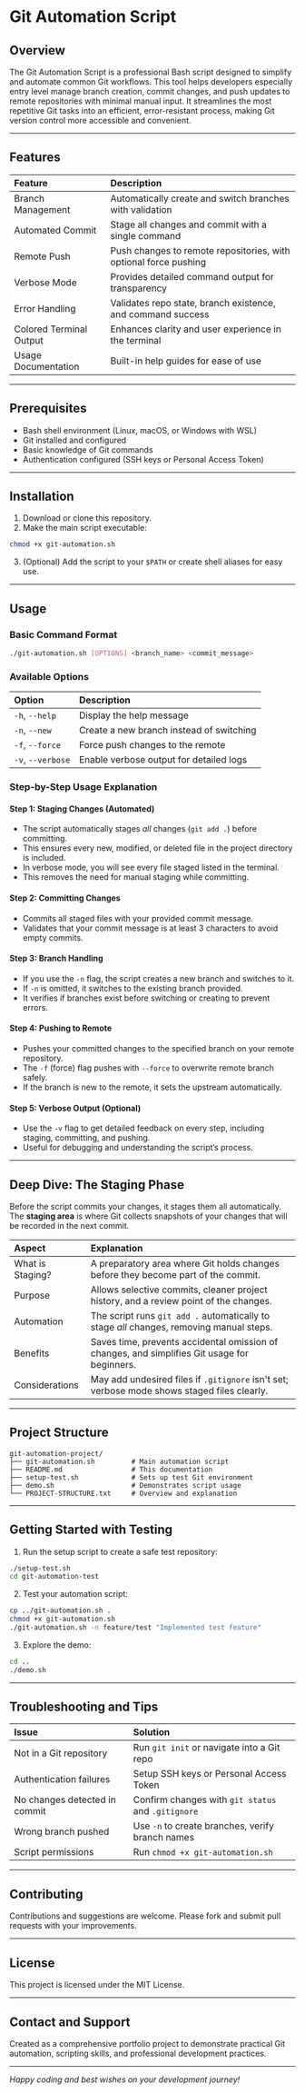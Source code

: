 
# Git Automation Script

## Overview

The Git Automation Script is a professional Bash script designed to simplify and automate common Git workflows. This tool helps developers especially entry level manage branch creation, commit changes, and push updates to remote repositories with minimal manual input. It streamlines the most repetitive Git tasks into an efficient, error-resistant process, making Git version control more accessible and convenient.

***

## Features

| Feature | Description |
| :-- | :-- |
| Branch Management | Automatically create and switch branches with validation |
| Automated Commit | Stage all changes and commit with a single command |
| Remote Push | Push changes to remote repositories, with optional force pushing |
| Verbose Mode | Provides detailed command output for transparency |
| Error Handling | Validates repo state, branch existence, and command success |
| Colored Terminal Output | Enhances clarity and user experience in the terminal |
| Usage Documentation | Built-in help guides for ease of use |


***

## Prerequisites

- Bash shell environment (Linux, macOS, or Windows with WSL)
- Git installed and configured
- Basic knowledge of Git commands
- Authentication configured (SSH keys or Personal Access Token)

***

## Installation

1. Download or clone this repository.
2. Make the main script executable:
```bash
chmod +x git-automation.sh
```

3. (Optional) Add the script to your `$PATH` or create shell aliases for easy use.

***

## Usage

### Basic Command Format

```bash
./git-automation.sh [OPTIONS] <branch_name> <commit_message>
```


### Available Options

| Option | Description |
| :-- | :-- |
| `-h`, `--help` | Display the help message |
| `-n`, `--new` | Create a new branch instead of switching |
| `-f`, `--force` | Force push changes to the remote |
| `-v`, `--verbose` | Enable verbose output for detailed logs |

### Step-by-Step Usage Explanation

#### Step 1: Staging Changes (Automated)

- The script automatically stages *all* changes (`git add .`) before committing.
- This ensures every new, modified, or deleted file in the project directory is included.
- In verbose mode, you will see every file staged listed in the terminal.
- This removes the need for manual staging while committing.


#### Step 2: Committing Changes

- Commits all staged files with your provided commit message.
- Validates that your commit message is at least 3 characters to avoid empty commits.


#### Step 3: Branch Handling

- If you use the `-n` flag, the script creates a new branch and switches to it.
- If `-n` is omitted, it switches to the existing branch provided.
- It verifies if branches exist before switching or creating to prevent errors.


#### Step 4: Pushing to Remote

- Pushes your committed changes to the specified branch on your remote repository.
- The `-f` (force) flag pushes with `--force` to overwrite remote branch safely.
- If the branch is new to the remote, it sets the upstream automatically.


#### Step 5: Verbose Output (Optional)

- Use the `-v` flag to get detailed feedback on every step, including staging, committing, and pushing.
- Useful for debugging and understanding the script’s process.

***

## Deep Dive: The Staging Phase

Before the script commits your changes, it stages them all automatically. The **staging area** is where Git collects snapshots of your changes that will be recorded in the next commit.


| Aspect | Explanation |
| :-- | :-- |
| What is Staging? | A preparatory area where Git holds changes before they become part of the commit. |
| Purpose | Allows selective commits, cleaner project history, and a review point of the changes. |
| Automation | The script runs `git add .` automatically to stage *all* changes, removing manual steps. |
| Benefits | Saves time, prevents accidental omission of changes, and simplifies Git usage for beginners. |
| Considerations | May add undesired files if `.gitignore` isn't set; verbose mode shows staged files clearly. |


***

## Project Structure

```plaintext
git-automation-project/
├── git-automation.sh         # Main automation script
├── README.md                 # This documentation
├── setup-test.sh             # Sets up test Git environment
├── demo.sh                   # Demonstrates script usage
└── PROJECT-STRUCTURE.txt     # Overview and explanation
```


***

## Getting Started with Testing

1. Run the setup script to create a safe test repository:
```bash
./setup-test.sh
cd git-automation-test
```

2. Test your automation script:
```bash
cp ../git-automation.sh .
chmod +x git-automation.sh
./git-automation.sh -n feature/test "Implemented test feature"
```

3. Explore the demo:
```bash
cd ..
./demo.sh
```


***

## Troubleshooting and Tips

| Issue | Solution |
| :-- | :-- |
| Not in a Git repository | Run `git init` or navigate into a Git repo |
| Authentication failures | Setup SSH keys or Personal Access Token |
| No changes detected in commit | Confirm changes with `git status` and `.gitignore` |
| Wrong branch pushed | Use `-n` to create branches, verify branch names |
| Script permissions | Run `chmod +x git-automation.sh` |


***

## Contributing

Contributions and suggestions are welcome. Please fork and submit pull requests with your improvements.

***

## License

This project is licensed under the MIT License.

***

## Contact and Support

Created as a comprehensive portfolio project to demonstrate practical Git automation, scripting skills, and professional development practices.

***

*Happy coding and best wishes on your development journey!*

